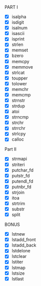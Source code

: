 PART I

- [x] isalpha
- [x] isdigit
- [x] isalnum
- [x] isascii
- [x] isprint
- [x] strlen
- [x] memset
- [x] bzero
- [x] memcpy
- [x] memmove
- [x] strlcat
- [x] toupper
- [x] tolower
- [x] memchr
- [x] memcmp
- [x] strnstr
- [x] strdup
- [x] atoi
- [x] strncmp
- [x] strchr
- [x] strrchr
- [x] strlcpy
- [x] calloc

Part II

- [x] strmapi
- [x] striteri
- [x] putchar_fd
- [x] putstr_fd
- [x] putendl_fd
- [x] putnbr_fd
- [x] strjoin
- [x] itoa
- [x] strtrim
- [x] substr
- [x] split

BONUS

- [x] lstnew
- [x] lstadd_front
- [x] lstadd_back
- [x] lstdelone
- [x] lstclear
- [x] lstiter
- [x] lstmap
- [x] lstsize
- [x] lstlast